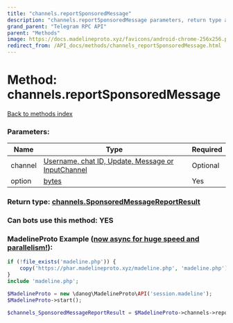 ```yaml
---
title: "channels.reportSponsoredMessage"
description: "channels.reportSponsoredMessage parameters, return type and example"
grand_parent: "Telegram RPC API"
parent: "Methods"
image: https://docs.madelineproto.xyz/favicons/android-chrome-256x256.png
redirect_from: /API_docs/methods/channels_reportSponsoredMessage.html
---
```

# Method: channels.reportSponsoredMessage
[Back to methods index](index.html)



### Parameters:

| Name     |    Type       | Required |
|----------|---------------|----------|
|channel|[Username, chat ID, Update, Message or InputChannel](/API_docs/types/InputChannel.html) | Optional|
|option|[bytes](/API_docs/types/bytes.html) | Yes|


### Return type: [channels.SponsoredMessageReportResult](/API_docs/types/channels.SponsoredMessageReportResult.html)

### Can bots use this method: **YES**


### MadelineProto Example ([now async for huge speed and parallelism!](https://docs.madelineproto.xyz/docs/ASYNC.html)):


```php
if (!file_exists('madeline.php')) {
    copy('https://phar.madelineproto.xyz/madeline.php', 'madeline.php');
}
include 'madeline.php';

$MadelineProto = new \danog\MadelineProto\API('session.madeline');
$MadelineProto->start();

$channels_SponsoredMessageReportResult = $MadelineProto->channels->reportSponsoredMessage(channel: $InputChannel, option: 'bytes', );
```

